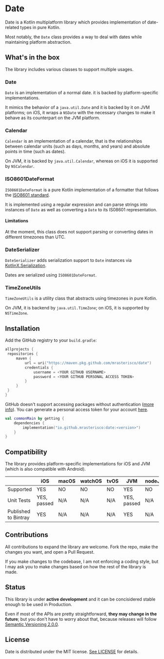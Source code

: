 # Date
Date is a Kotlin multiplatform library which provides implementation of date-related types in pure Kotlin.

Most notably, the `Date` class provides a way to deal with dates while maintaining platform abstraction.

## What's in the box
The library includes various classes to support multiple usages.

### Date
`Date` is an implementation of a normal date. it is backed by platform-specific implementations.

It mimics the behavior of a `java.util.Date` and it is backed by it on JVM platforms; on iOS, it wraps a `NSDate` with the necessary changes to make it behave as its counterpart on the JVM platform.

### Calendar
`Calendar` is an implementation of a calendar, that is the relationships between calendar units (such as days, months, and years) and absolute points in time (such as dates).

On JVM, it is backed by `java.util.Calendar`, whereas on iOS it is supported by `NSCalendar`.

### ISO8601DateFormat
`ISO8601DateFormat` is a pure Kotlin implementation of a formatter that follows the [ISO8601 standard](https://en.wikipedia.org/wiki/ISO_8601).

It is implemented using a regular expression and can parse strings into instances of `Date` as well as converting a `Date` to its IS08601 representation.

#### Limitations
At the moment, this class does not support parsing or converting dates in different timezones than UTC.

### DateSerializer
`DateSerializer` adds serialization support to `Date` instances via [KotlinX.Serialization](https://github.com/Kotlin/kotlinx.serialization).

Dates are serialized using `ISO8601DateFormat`.

### TimeZoneUtils
`TimeZoneUtils` is a utility class that abstracts using timezones in pure Kotlin.

On JVM, it is backend by `java.util.TimeZone`; on iOS, it is supported by `NSTimeZone`.

## Installation
Add the GitHub registry to your `build.gradle`:

```kotlin
allprojects {
 repositories {
     maven {
         url = uri("https://maven.pkg.github.com/mrasterisco/date")
         credentials {
             username = <YOUR GITHUB USERNAME>
             password = <YOUR GITHUB PERSONAL ACCESS TOKEN>
         }
     }
 }
}
```

GitHub doesn't support accessing packages without authentication ([more info](https://github.community/t/download-from-github-package-registry-without-authentication/14407/96)). You can generate a personal access token for your account [here](https://github.com/settings/tokens).

```kotlin
val commonMain by getting {
    dependencies {
        implementation("io.github.mrasterisco:date:<version>")
    }
}
```

## Compatibility
The library provides platform-specific implementations for iOS and JVM (which is also compatible with Android).

|                      | iOS         | macOS | watchOS | tvOS | JVM         | nodeJS | browserJS | Windows | Linux |
|----------------------|-------------|-------|---------|------|-------------|--------|-----------|---------|-------|
| Supported            | YES         | NO    | NO      | NO   | YES         | NO     | NO        | NO      | NO    |
| Unit Tests           | YES, passed | N/A   | N/A     | N/A  | YES, passed | N/A    | N/A       | N/A     | N/A   |
| Published to Bintray | YES         | N/A   | N/A     | N/A  | YES         | N/A    | N/A       | N/A     | N/A   |

## Contributions
All contributions to expand the library are welcome. Fork the repo, make the changes you want, and open a Pull Request.

If you make changes to the codebase, I am not enforcing a coding style, but I may ask you to make changes based on how the rest of the library is made.

## Status
This library is under **active development** and it can be concisidered stable enough to be used in Production.

Even if most of the APIs are pretty straightforward, **they may change in the future**; but you don't have to worry about that, because releases will follow [Semantic Versioning 2.0.0](https://semver.org/).

## License
Date is distributed under the MIT license. [See LICENSE](https://github.com/MrAsterisco/Date/blob/main/LICENSE) for details.

